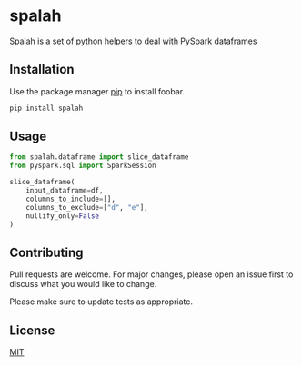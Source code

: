 # spalah

Spalah is a set of python helpers to deal with PySpark dataframes

## Installation

Use the package manager [pip](https://pip.pypa.io/en/stable/) to install foobar.

```bash
pip install spalah
```

## Usage

```python
from spalah.dataframe import slice_dataframe
from pyspark.sql import SparkSession

slice_dataframe(
    input_dataframe=df,
    columns_to_include=[],
    columns_to_exclude=["d", "e"],
    nullify_only=False
)
```

## Contributing
Pull requests are welcome. For major changes, please open an issue first to discuss what you would like to change.

Please make sure to update tests as appropriate.

## License
[MIT](https://choosealicense.com/licenses/mit/)
